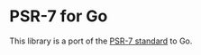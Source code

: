 # PSR-7 for Go

This library is a port of the [PSR-7 standard](https://www.php-fig.org/psr/psr-7/) to Go.